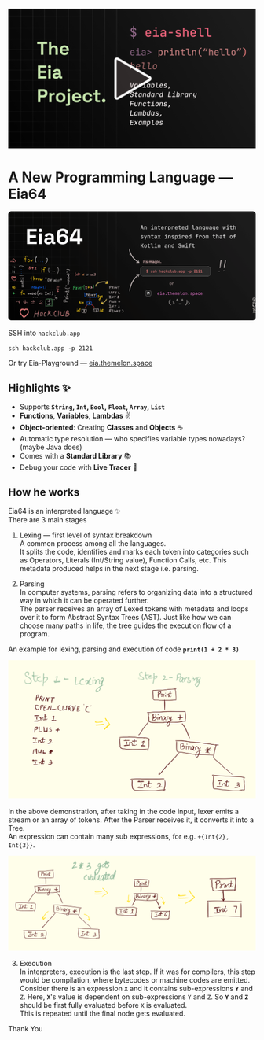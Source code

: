 [![Watch the video](https://raw.githubusercontent.com/XomaDev/Eia64/readme/graphics/PlayThumb.png)](https://youtu.be/H1s11JVKE2M)


# A New Programming Language — Eia64


![EiaPromo.png](https://raw.githubusercontent.com/XomaDev/Eia64/readme/graphics/EiaPromo.png)

SSH into `hackclub.app`

````shell
ssh hackclub.app -p 2121
````
Or try Eia-Playground — [eia.themelon.space]()

## Highlights ✨

- Supports <b>`String`, `Int`, `Bool`, `Float`, `Array`, `List`</b>
- **Functions**, **Variables**, **Lambdas** ✌️
- **Object-oriented**: Creating **Classes** and **Objects** ☕
- Automatic type resolution — who specifies variable types nowadays? (maybe Java does)
- Comes with a **Standard Library** 📚
- Debug your code with **Live Tracer** 💪


## How he works

Eia64 is an interpreted language ✨\
There are 3 main stages
1. Lexing — first level of syntax breakdown\
   A common process among all the languages.\
   It splits the code, identifies and marks each token into categories such as Operators, Literals (Int/String value), Function Calls, etc. This metadata produced helps in the next stage i.e. parsing.
     
2. Parsing\
  In computer systems, parsing refers to organizing data into a structured way in which it can be operated further.\
  The parser receives an array of Lexed tokens with metadata and loops over it to form Abstract Syntax Trees (AST).
  Just like how we can choose many paths in life, the tree guides the execution flow of a program.

An example for lexing, parsing and execution of code <b>`print(1 + 2 * 3)`</b>

![Step1.png](https://raw.githubusercontent.com/XomaDev/Eia64/readme/graphics/Step1.png)

In the above demonstration, after taking in the code input, lexer emits a stream or an array of tokens. After the Parser receives it, it converts it into a Tree.\
An expression can contain many sub expressions, for e.g. `+{Int{2}, Int{3}}`. 

![Step2.png](https://raw.githubusercontent.com/XomaDev/Eia64/readme/graphics/Step2.png)

3. Execution\
  In interpreters, execution is the last step. If it was for compilers, this step would be compilation, where bytecodes or machine codes are emitted.\
  Consider there is an expression <b>`X`</b> and it contains sub-expressions <b>`Y`</b> and `Z`</b>. Here, <b>`X`</b>'s value is dependent on sub-expressions `Y` and `Z`. So <b>`Y`</b> and <b>`Z`</b> should be first fully evaluated before `X` is evaluated.\
  This is repeated until the final node gets evaluated.

Thank You
